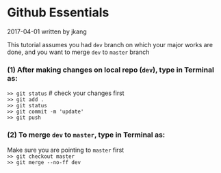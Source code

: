 # Github Essentials  
2017-04-01 written by jkang

This tutorial assumes you had ```dev``` branch on which your major works are done, and you want to merge ```dev``` to ```master``` branch  

### (1) After making changes on local repo (```dev```), type in Terminal as:
```>> git status```  # check your changes first  
```>> git add .```  
```>> git status```  
```>> git commit -m 'update'```  
```>> git push```  

### (2) To merge ```dev``` to ```master```, type in Terminal as:  
Make sure you are pointing to ```master``` first  
```>> git checkout master```  
```>> git merge --no-ff dev```

